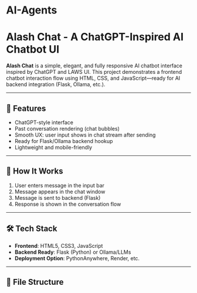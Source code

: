 # AI-Agents

# Alash Chat - A ChatGPT-Inspired AI Chatbot UI

**Alash Chat** is a simple, elegant, and fully responsive AI chatbot interface inspired by ChatGPT and LAWS UI. This project demonstrates a frontend chatbot interaction flow using HTML, CSS, and JavaScript—ready for AI backend integration (Flask, Ollama, etc.).

---

## 🚀 Features
- ChatGPT-style interface
- Past conversation rendering (chat bubbles)
- Smooth UX: user input shows in chat stream after sending
- Ready for Flask/Ollama backend hookup
- Lightweight and mobile-friendly

---

## 🧠 How It Works

1. User enters message in the input bar
2. Message appears in the chat window
3. Message is sent to backend (Flask)
4. Response is shown in the conversation flow

---

## 🛠️ Tech Stack

- **Frontend**: HTML5, CSS3, JavaScript
- **Backend Ready**: Flask (Python) or Ollama/LLMs
- **Deployment Option**: PythonAnywhere, Render, etc.

---

## 📂 File Structure

